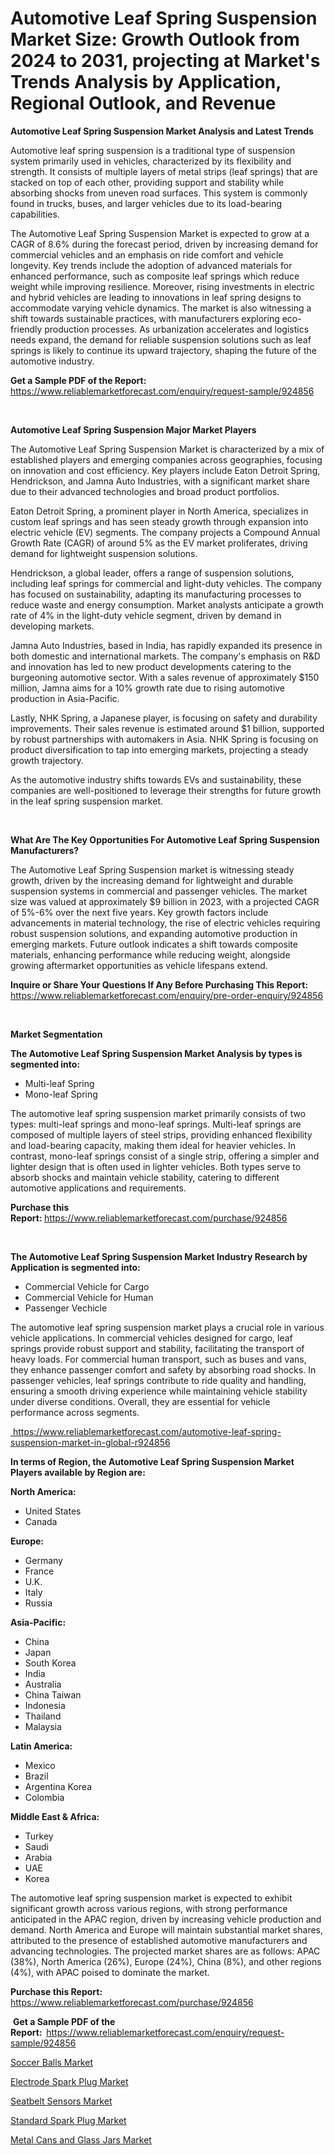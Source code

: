 <p><h1>Automotive Leaf Spring Suspension Market Size: Growth Outlook from 2024 to 2031, projecting at Market's Trends Analysis by Application, Regional Outlook, and Revenue</h1></p><p><strong>Automotive Leaf Spring Suspension Market Analysis and Latest Trends</strong></p>
<p><p>Automotive leaf spring suspension is a traditional type of suspension system primarily used in vehicles, characterized by its flexibility and strength. It consists of multiple layers of metal strips (leaf springs) that are stacked on top of each other, providing support and stability while absorbing shocks from uneven road surfaces. This system is commonly found in trucks, buses, and larger vehicles due to its load-bearing capabilities.</p><p>The Automotive Leaf Spring Suspension Market is expected to grow at a CAGR of 8.6% during the forecast period, driven by increasing demand for commercial vehicles and an emphasis on ride comfort and vehicle longevity. Key trends include the adoption of advanced materials for enhanced performance, such as composite leaf springs which reduce weight while improving resilience. Moreover, rising investments in electric and hybrid vehicles are leading to innovations in leaf spring designs to accommodate varying vehicle dynamics. The market is also witnessing a shift towards sustainable practices, with manufacturers exploring eco-friendly production processes. As urbanization accelerates and logistics needs expand, the demand for reliable suspension solutions such as leaf springs is likely to continue its upward trajectory, shaping the future of the automotive industry.</p></p>
<p><strong>Get a Sample PDF of the Report:&nbsp;</strong> <a href="https://www.reliablemarketforecast.com/enquiry/request-sample/924856?utm_campaign=1129&utm_medium=2&utm_source=Github&utm_content=ia&utm_term=12122024&utm_id=automotive-leaf-spring-suspension">https://www.reliablemarketforecast.com/enquiry/request-sample/924856</a></p>
<p>&nbsp;</p>
<p><strong>Automotive Leaf Spring Suspension Major Market Players</strong></p>
<p><p>The Automotive Leaf Spring Suspension Market is characterized by a mix of established players and emerging companies across geographies, focusing on innovation and cost efficiency. Key players include Eaton Detroit Spring, Hendrickson, and Jamna Auto Industries, with a significant market share due to their advanced technologies and broad product portfolios.</p><p>Eaton Detroit Spring, a prominent player in North America, specializes in custom leaf springs and has seen steady growth through expansion into electric vehicle (EV) segments. The company projects a Compound Annual Growth Rate (CAGR) of around 5% as the EV market proliferates, driving demand for lightweight suspension solutions.</p><p>Hendrickson, a global leader, offers a range of suspension solutions, including leaf springs for commercial and light-duty vehicles. The company has focused on sustainability, adapting its manufacturing processes to reduce waste and energy consumption. Market analysts anticipate a growth rate of 4% in the light-duty vehicle segment, driven by demand in developing markets.</p><p>Jamna Auto Industries, based in India, has rapidly expanded its presence in both domestic and international markets. The company's emphasis on R&D and innovation has led to new product developments catering to the burgeoning automotive sector. With a sales revenue of approximately $150 million, Jamna aims for a 10% growth rate due to rising automotive production in Asia-Pacific.</p><p>Lastly, NHK Spring, a Japanese player, is focusing on safety and durability improvements. Their sales revenue is estimated around $1 billion, supported by robust partnerships with automakers in Asia. NHK Spring is focusing on product diversification to tap into emerging markets, projecting a steady growth trajectory.</p><p>As the automotive industry shifts towards EVs and sustainability, these companies are well-positioned to leverage their strengths for future growth in the leaf spring suspension market.</p></p>
<p>&nbsp;</p>
<p><strong>What Are The Key Opportunities For Automotive Leaf Spring Suspension Manufacturers?</strong></p>
<p><p>The Automotive Leaf Spring Suspension market is witnessing steady growth, driven by the increasing demand for lightweight and durable suspension systems in commercial and passenger vehicles. The market size was valued at approximately $9 billion in 2023, with a projected CAGR of 5%-6% over the next five years. Key growth factors include advancements in material technology, the rise of electric vehicles requiring robust suspension solutions, and expanding automotive production in emerging markets. Future outlook indicates a shift towards composite materials, enhancing performance while reducing weight, alongside growing aftermarket opportunities as vehicle lifespans extend. </p></p>
<p><strong>Inquire or Share Your Questions If Any Before Purchasing This Report:</strong> <a href="https://www.reliablemarketforecast.com/enquiry/pre-order-enquiry/924856?utm_campaign=1129&utm_medium=2&utm_source=Github&utm_content=ia&utm_term=12122024&utm_id=automotive-leaf-spring-suspension">https://www.reliablemarketforecast.com/enquiry/pre-order-enquiry/924856</a></p>
<p>&nbsp;</p>
<p><strong>Market Segmentation</strong></p>
<p><strong>The Automotive Leaf Spring Suspension Market Analysis by types is segmented into:</strong></p>
<p><ul><li>Multi-leaf Spring</li><li>Mono-leaf Spring</li></ul></p>
<p><p>The automotive leaf spring suspension market primarily consists of two types: multi-leaf springs and mono-leaf springs. Multi-leaf springs are composed of multiple layers of steel strips, providing enhanced flexibility and load-bearing capacity, making them ideal for heavier vehicles. In contrast, mono-leaf springs consist of a single strip, offering a simpler and lighter design that is often used in lighter vehicles. Both types serve to absorb shocks and maintain vehicle stability, catering to different automotive applications and requirements.</p></p>
<p><strong>Purchase this Report:&nbsp;</strong><a href="https://www.reliablemarketforecast.com/purchase/924856?utm_campaign=1129&utm_medium=2&utm_source=Github&utm_content=ia&utm_term=12122024&utm_id=automotive-leaf-spring-suspension">https://www.reliablemarketforecast.com/purchase/924856</a></p>
<p>&nbsp;</p>
<p><strong>The Automotive Leaf Spring Suspension Market Industry Research by Application is segmented into:</strong></p>
<p><ul><li>Commercial Vehicle for Cargo</li><li>Commercial Vehicle for Human</li><li>Passenger Vechicle</li></ul></p>
<p><p>The automotive leaf spring suspension market plays a crucial role in various vehicle applications. In commercial vehicles designed for cargo, leaf springs provide robust support and stability, facilitating the transport of heavy loads. For commercial human transport, such as buses and vans, they enhance passenger comfort and safety by absorbing road shocks. In passenger vehicles, leaf springs contribute to ride quality and handling, ensuring a smooth driving experience while maintaining vehicle stability under diverse conditions. Overall, they are essential for vehicle performance across segments.</p></p>
<p><a href="https://www.reliablemarketforecast.com/automotive-leaf-spring-suspension-market-in-global-r924856?utm_campaign=1129&utm_medium=2&utm_source=Github&utm_content=ia&utm_term=12122024&utm_id=automotive-leaf-spring-suspension">&nbsp;https://www.reliablemarketforecast.com/automotive-leaf-spring-suspension-market-in-global-r924856</a></p>
<p><strong>In terms of Region, the Automotive Leaf Spring Suspension Market Players available by Region are:</strong></p>
<p>
    <p> <strong> North America: </strong>
        <ul>
            <li>United States</li>
            <li>Canada</li>
        </ul>
        </p> 
    <p> <strong> Europe: </strong>
        <ul>
            <li>Germany</li>
            <li>France</li>
            <li>U.K.</li>
            <li>Italy</li>
            <li>Russia</li>
        </ul>
        </p> 
    <p> <strong> Asia-Pacific: </strong>
        <ul>
            <li>China</li>
            <li>Japan</li>
            <li>South Korea</li>
            <li>India</li>
            <li>Australia</li>
            <li>China Taiwan</li>
            <li>Indonesia</li>
            <li>Thailand</li>
            <li>Malaysia</li>
        </ul>
        </p> 
    <p> <strong> Latin America: </strong>
        <ul>
            <li>Mexico</li>
            <li>Brazil</li>
            <li>Argentina Korea</li>
            <li>Colombia</li>
        </ul>
        </p> 
    <p> <strong> Middle East & Africa: </strong>
        <ul>
            <li>Turkey</li>
            <li>Saudi</li>
            <li>Arabia</li>
            <li>UAE</li>
            <li>Korea</li>
        </ul>
    </p>
    </p>
<p><p>The automotive leaf spring suspension market is expected to exhibit significant growth across various regions, with strong performance anticipated in the APAC region, driven by increasing vehicle production and demand. North America and Europe will maintain substantial market shares, attributed to the presence of established automotive manufacturers and advancing technologies. The projected market shares are as follows: APAC (38%), North America (26%), Europe (24%), China (8%), and other regions (4%), with APAC poised to dominate the market.</p></p>
<p><strong>Purchase this Report: </strong><a href="https://www.reliablemarketforecast.com/purchase/924856?utm_campaign=1129&utm_medium=2&utm_source=Github&utm_content=ia&utm_term=12122024&utm_id=automotive-leaf-spring-suspension">https://www.reliablemarketforecast.com/purchase/924856</a></p>
<p>&nbsp;<strong>Get a Sample PDF of the Report:&nbsp;&nbsp;</strong><a href="https://www.reliablemarketforecast.com/enquiry/request-sample/924856?utm_campaign=1129&utm_medium=2&utm_source=Github&utm_content=ia&utm_term=12122024&utm_id=automotive-leaf-spring-suspension">https://www.reliablemarketforecast.com/enquiry/request-sample/924856</a></p>
<p><strong></strong></p>
<p><p><a href="https://www.linkedin.com/pulse/size-estimationof-soccer-balls-market-forecast-ofthe-growth-potentialof-viwff?utm_campaign=1129&utm_medium=2&utm_source=Github&utm_content=ia&utm_term=12122024&utm_id=automotive-leaf-spring-suspension">Soccer Balls Market</a></p><p><a href="https://www.linkedin.com/pulse/estimating-size-electrode-spark-plug-market-current-cagr-111and-guxsc?utm_campaign=1129&utm_medium=2&utm_source=Github&utm_content=ia&utm_term=12122024&utm_id=automotive-leaf-spring-suspension">Electrode Spark Plug Market</a></p><p><a href="https://www.linkedin.com/pulse/forecasting-seatbelt-sensors-market-expected-growth-rate-118-u0v9c?utm_campaign=1129&utm_medium=2&utm_source=Github&utm_content=ia&utm_term=12122024&utm_id=automotive-leaf-spring-suspension">Seatbelt Sensors Market</a></p><p><a href="https://www.linkedin.com/pulse/p-factrackr-ho6he?utm_campaign=1129&utm_medium=2&utm_source=Github&utm_content=ia&utm_term=12122024&utm_id=automotive-leaf-spring-suspension">Standard Spark Plug Market</a></p><p><a href="https://www.linkedin.com/pulse/metal-cans-glass-jars-market-analysis-report-2024-2031-size-d9r1f?utm_campaign=1129&utm_medium=2&utm_source=Github&utm_content=ia&utm_term=12122024&utm_id=automotive-leaf-spring-suspension">Metal Cans and Glass Jars Market</a></p></p>